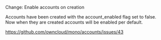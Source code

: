 Change: Enable accounts on creation

Accounts have been created with the account_enabled flag set to false.
Now when they are created accounts will be enabled per default.

https://github.com/owncloud/mono/accounts/issues/43
